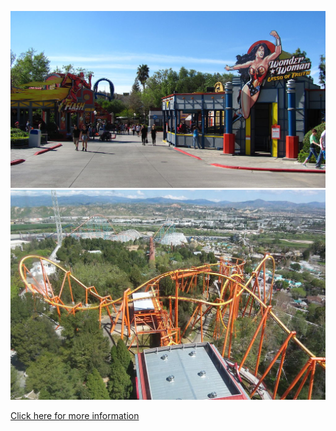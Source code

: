 ![ol](../../../images/six1.jpg)
![lol](../../../images/six2.jpg)  

[Click here for more information](https://www.sixflags.com/magicmountain)